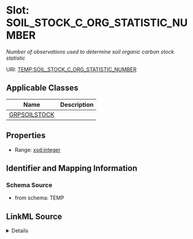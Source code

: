 # Slot: SOIL_STOCK_C_ORG_STATISTIC_NUMBER
_Number of observations used to determine soil organic carbon stock statistic_


URI: [TEMP:SOIL_STOCK_C_ORG_STATISTIC_NUMBER](https://example.org/TEMP/SOIL_STOCK_C_ORG_STATISTIC_NUMBER)



<!-- no inheritance hierarchy -->




## Applicable Classes

| Name | Description |
| --- | --- |
[GRPSOILSTOCK](GRPSOILSTOCK.md) | 






## Properties

* Range: [xsd:integer](xsd:integer)







## Identifier and Mapping Information







### Schema Source


* from schema: TEMP




## LinkML Source

<details>
```yaml
name: SOIL_STOCK_C_ORG_STATISTIC_NUMBER
description: Number of observations used to determine soil organic carbon stock statistic
from_schema: TEMP
rank: 1000
alias: SOIL_STOCK_C_ORG_STATISTIC_NUMBER
domain_of:
- GRP_SOIL_STOCK
range: integer

```
</details>